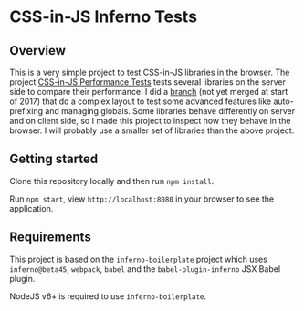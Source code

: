 # CSS-in-JS Inferno Tests

## Overview

This is a very simple project to test CSS-in-JS libraries in the browser.
The project [CSS-in-JS Performance Tests](https://github.com/hellofresh/css-in-js-perf-tests) tests several libraries on the server side to compare their performance.
I did a [branch](https://github.com/PhiLhoSoft/css-in-js-perf-tests/tree/complex-test-case) (not yet merged at start of 2017) that do a complex layout to test some advanced features like auto-prefixing and managing globals.
Some libraries behave differently on server and on client side, so I made this project to inspect how they behave in the browser.
I will probably use a smaller set of libraries than the above project.

## Getting started

Clone this repository locally and then run `npm install`.

Run `npm start`, view `http://localhost:8080` in your browser to see the application.

## Requirements

This project is based on the `inferno-boilerplate` project which uses `inferno@beta45`, `webpack`, `babel` and the `babel-plugin-inferno` JSX Babel plugin.

NodeJS v6+ is required to use `inferno-boilerplate`.
